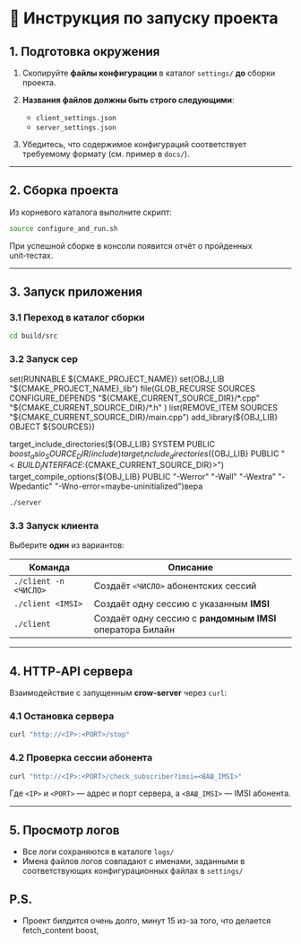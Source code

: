 # 📖 Инструкция по запуску проекта

## 1. Подготовка окружения

1. Скопируйте **файлы конфигурации** в каталог `settings/` **до** сборки проекта.
2. **Названия файлов должны быть строго следующими**:

   * `client_settings.json`
   * `server_settings.json`
3. Убедитесь, что содержимое конфигураций соответствует требуемому формату (см. пример в `docs/`).

---

## 2. Сборка проекта

Из корневого каталога выполните скрипт:

```bash
source configure_and_run.sh
```

При успешной сборке в консоли появится отчёт о пройденных unit‑тестах.

---

## 3. Запуск приложения

### 3.1 Переход в каталог сборки

```bash
cd build/src
```

### 3.2 Запуск сер
set(RUNNABLE ${CMAKE_PROJECT_NAME})
set(OBJ_LIB "${CMAKE_PROJECT_NAME}_lib")
file(GLOB_RECURSE SOURCES CONFIGURE_DEPENDS
        "${CMAKE_CURRENT_SOURCE_DIR}/*.cpp"
        "${CMAKE_CURRENT_SOURCE_DIR}/*.h"
)
list(REMOVE_ITEM SOURCES "${CMAKE_CURRENT_SOURCE_DIR}/main.cpp")
add_library(${OBJ_LIB} OBJECT ${SOURCES})

target_include_directories(${OBJ_LIB} SYSTEM PUBLIC ${boost_asio_SOURCE_DIR}/include)
target_include_directories(${OBJ_LIB} PUBLIC "$<BUILD_INTERFACE:${CMAKE_CURRENT_SOURCE_DIR}>")
target_compile_options(${OBJ_LIB} PUBLIC "-Werror" "-Wall" "-Wextra" "-Wpedantic" "-Wno-error=maybe-uninitialized")вера

```bash
./server
```

### 3.3 Запуск клиента

Выберите **один** из вариантов:

| Команда               | Описание                                                  |
| --------------------- | --------------------------------------------------------- |
| `./client -n <ЧИСЛО>` | Создаёт `<ЧИСЛО>` абонентских сессий                      |
| `./client <IMSI>`     | Создаёт одну сессию с указанным **IMSI**                  |
| `./client`            | Создаёт одну сессию с **рандомным IMSI** оператора Билайн |

---

## 4. HTTP‑API сервера

Взаимодействие с запущенным **crow‑server** через `curl`:

### 4.1 Остановка сервера

```bash
curl "http://<IP>:<PORT>/stop"
```

### 4.2 Проверка сессии абонента

```bash
curl "http://<IP>:<PORT>/check_subscriber?imsi=<ВАШ_IMSI>"
```

Где `<IP>` и `<PORT>` — адрес и порт сервера, а `<ВАШ_IMSI>` — IMSI абонента.

---

## 5. Просмотр логов

* Все логи сохраняются в каталоге `logs/`
* Имена файлов логов совпадают с именами, заданными в соответствующих конфигурационных файлах в `settings/`

## P.S.
* Проект билдится очень долго, минут 15 из-за того, что делается fetch_content boost, 

